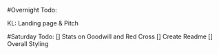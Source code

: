 #Overnight Todo:

KL: Landing page & Pitch

#Saturday Todo:
[] Stats on Goodwill and Red Cross
[] Create Readme
[] Overall Styling 
